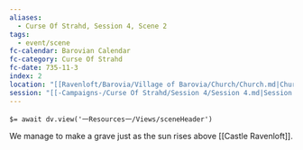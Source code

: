 ```yaml
---
aliases:
  - Curse Of Strahd, Session 4, Scene 2
tags:
  - event/scene
fc-calendar: Barovian Calendar
fc-category: Curse Of Strahd
fc-date: 735-11-3
index: 2
location: "[[Ravenloft/Barovia/Village of Barovia/Church/Church.md|Church]]"
session: "[[-Campaigns-/Curse Of Strahd/Session 4/Session 4.md|Session 4]]"
---
```


`$= await dv.view('一Resources一/Views/sceneHeader')`

We manage to make a grave just as the sun rises above [[Castle Ravenloft]].
